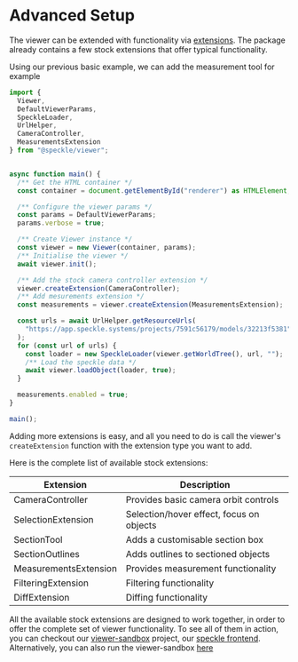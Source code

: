 # Advanced Setup

The viewer can be extended with functionality via [extensions](/viewer/overview.md#extensions). The package already contains a few stock extensions that offer typical functionality.

Using our previous basic example, we can add the measurement tool for example

```typescript
import {
  Viewer,
  DefaultViewerParams,
  SpeckleLoader,
  UrlHelper,
  CameraController,
  MeasurementsExtension
} from "@speckle/viewer";


async function main() {
  /** Get the HTML container */
  const container = document.getElementById("renderer") as HTMLElement;

  /** Configure the viewer params */
  const params = DefaultViewerParams;
  params.verbose = true;

  /** Create Viewer instance */
  const viewer = new Viewer(container, params);
  /** Initialise the viewer */
  await viewer.init();

  /** Add the stock camera controller extension */
  viewer.createExtension(CameraController);
  /** Add mesurements extension */
  const measurements = viewer.createExtension(MeasurementsExtension);

  const urls = await UrlHelper.getResourceUrls(
    "https://app.speckle.systems/projects/7591c56179/models/32213f5381"
  );
  for (const url of urls) {
    const loader = new SpeckleLoader(viewer.getWorldTree(), url, "");
    /** Load the speckle data */
    await viewer.loadObject(loader, true);
  }

  measurements.enabled = true;
}

main();

```

<Stackblitz id="advanced-setup" projectId='speckle-measurement-tool' :embedOptions="{ 
    openFile: 'src/main.ts',
    view: 'preview',
    hideExplorer: true,
    hideNavigation: true }" 
    style="width:100%; height: 500px; border:0; border-radius: 4px; overflow:hidden;"
/>



Adding more extensions is easy, and all you need to do is call the viewer's `createExtension` function with the extension type you want to add.

Here is the complete list of available stock extensions:

| Extension             | Description                              |
| --------------------- | ---------------------------------------- |
| CameraController      | Provides basic camera orbit controls     |
| SelectionExtension    | Selection/hover effect, focus on objects |
| SectionTool           | Adds a customisable section box          |
| SectionOutlines       | Adds outlines to sectioned objects       |
| MeasurementsExtension | Provides measurement functionality       |
| FilteringExtension    | Filtering functionality                  |
| DiffExtension         | Diffing functionality                    |

All the available stock extensions are designed to work together, in order to offer the complete set of viewer functionality. To see all of them in action, you can checkout our [viewer-sandbox](https://github.com/specklesystems/speckle-server/tree/main/packages/viewer-sandbox) project, our [speckle frontend](https://app.speckle.systems/). Alternatively, you can also run the viewer-sandbox [here](https://viewer.speckle.systems/)

